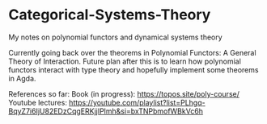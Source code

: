 # Categorical-Systems-Theory
My notes on polynomial functors and dynamical systems theory

Currently going back over the theorems in Polynomial Functors: A General Theory of Interaction.
Future plan after this is to learn how polynomial functors interact with type theory and hopefully implement some theorems in Agda.

References so far:
Book (in progress): https://topos.site/poly-course/
Youtube lectures: https://youtube.com/playlist?list=PLhgq-BqyZ7i6IjU82EDzCqgERKjjIPlmh&si=bxTNPbmofWBkVc6h
